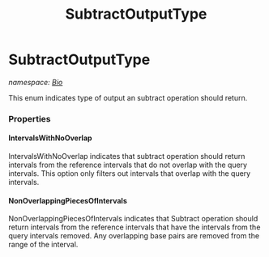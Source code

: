 ﻿---
title: SubtractOutputType
---

# SubtractOutputType
_namespace: [Bio](N-Bio.html)_

This enum indicates type of output an subtract operation should return.



### Properties

#### IntervalsWithNoOverlap
IntervalsWithNoOverlap indicates that subtract operation should return 
 intervals from the reference intervals that do not overlap with the query intervals. 
 This option only filters out intervals that overlap with the query intervals.
#### NonOverlappingPiecesOfIntervals
NonOverlappingPiecesOfIntervals indicates that Subtract operation should return 
 intervals from the reference intervals that have the intervals from the query intervals removed. 
 Any overlapping base pairs are removed from the range of the interval.

